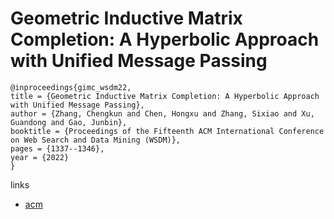 # Geometric Inductive Matrix Completion: A Hyperbolic Approach with Unified Message Passing

```
@inproceedings{gimc_wsdm22,
title = {Geometric Inductive Matrix Completion: A Hyperbolic Approach with Unified Message Passing},
author = {Zhang, Chengkun and Chen, Hongxu and Zhang, Sixiao and Xu, Guandong and Gao, Junbin},
booktitle = {Proceedings of the Fifteenth ACM International Conference on Web Search and Data Mining (WSDM)},
pages = {1337--1346},
year = {2022}
}
```

links
- [acm](https://dl.acm.org/doi/10.1145/3488560.3498402)
